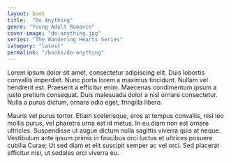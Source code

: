 ```yaml
---
layout: book
title:  "Do Anything"
genre: "Young Adult Romance"
cover-image: "do-anything.jpg"
series: "The Wandering Hearts Series"
category: "latest"
permalink: "/books/do-anything"
---
```


Lorem ipsum dolor sit amet, consectetur adipiscing elit. Duis lobortis convallis imperdiet. Nunc porta lorem a maximus tincidunt. Nullam vel hendrerit est. Praesent a efficitur enim. Maecenas condimentum ipsum a justo pretium consequat. Duis malesuada dolor a nisl ornare consectetur. Nulla a purus dictum, ornare odio eget, fringilla libero. 

Mauris vel purus tortor. Etiam scelerisque, eros at tempus convallis, nisl leo mollis purus, vel pharetra urna est id metus. In eu diam non est ornare ultricies. Suspendisse ut augue dictum nulla sagittis viverra quis at neque. Vestibulum ante ipsum primis in faucibus orci luctus et ultrices posuere cubilia Curae; Ut sed diam et elit suscipit semper ac vel orci. Sed placerat efficitur nisi, ut sodales orci viverra eu.